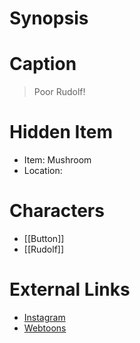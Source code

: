 # Synopsis


# Caption
> Poor Rudolf!

# Hidden Item
* Item: Mushroom
* Location: <strike></strike>

# Characters
* [[Button]]
* [[Rudolf]]

# External Links
* [Instagram](https://www.instagram.com/p/B5yfNbcAoAj/)
* [Webtoons](https://www.webtoons.com/en/challenge/twistwood-tales/21-button-the-good-witch/viewer?title_no=344740&episode_no=24)